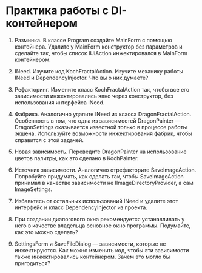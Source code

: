 ﻿# Практика работы с DI-контейнером

1. Разминка. В классе Program создайте MainForm с помощью контейнера.
Удалите у MainForm конструктор без параметров и сделайте так, чтобы список IUiAction инжектировался в MainForm контейнером.

2. INeed<T>. Изучите код KochFractalAction. Изучите механику работы INeed<T> и DependencyInjector. Что вы о них думаете?

3. Рефакторинг. Измените класс KochFractalAction так, чтобы все его зависимости инжектировались явно через конструктор, 
без использования интерфейса INeed.

4. Фабрика. Аналогично удалите INeed из класса DragonFractalAction.
Особенность в том, что одна из зависимостей DragonPainter — DragonSettings оказывается известной только в процессе работы экшена.
Используйте возможности инжектирования фабрик, чтобы справится с этой задачей.

5. Новая зависимость. Переведите DragonPainter на использование цветов палитры, как это сделано в KochPainter.

6. Источник зависимости. Аналогично отрефакторите SaveImageAction.
Попробуйте придумать, как сделать так, чтобы SaveImageAction принимал в качестве зависимости не IImageDirectoryProvider, 
а сам ImageSettings.

7. Избавьтесь от остальных использований INeed и удалите этот интерфейс и класс DependencyInjector из проекта.

8. При создании диалогового окна рекомендуется устанавливать у него в качестве владельца основное окно программы. 
Подумайте, как это можно сделать?

9. SettingsForm и SaveFileDialog — зависимости, которые не инжектируются. Как можно изменить код, чтобы эти зависимости также инжектировались 
контейнером. Зачем это могло бы пригодиться?